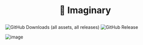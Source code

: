 # <p align="center">🌠 Imaginary</p>
![GitHub Downloads (all assets, all releases)](https://img.shields.io/github/downloads/dontpanic-studios/imaginary/total?style=for-the-badge) ![GitHub Release](https://img.shields.io/github/v/release/dontpanic-studios/imaginary?sort=date&display_name=release&style=for-the-badge)


![image](https://github.com/dontpanic-studios/imaginary/assets/89384053/83052549-1d92-45e3-8a05-b7f84e81b191)

